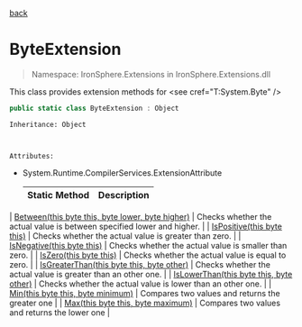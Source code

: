 ﻿[back](/IronSphere.Extensions/types)

# ByteExtension

> Namespace: IronSphere.Extensions in  IronSphere.Extensions.dll

This class provides extension methods for &lt;see cref=&quot;T:System.Byte&quot; /&gt;

```csharp
public static class ByteExtension : Object
```
    Inheritance: Object


    
    Attributes:
        
* System.Runtime.CompilerServices.ExtensionAttribute




    | Static Method | Description |
    | --- | --- |
| [Between(this byte this, byte lower, byte higher)](ByteExtension_Between(Byte,Byte,Byte)) | Checks whether the actual value is between specified lower and higher. |
| [IsPositive(this byte this)](ByteExtension_IsPositive(Byte)) | Checks whether the actual value is greater than zero. |
| [IsNegative(this byte this)](ByteExtension_IsNegative(Byte)) | Checks whether the actual value is smaller than zero. |
| [IsZero(this byte this)](ByteExtension_IsZero(Byte)) | Checks whether the actual value is equal to zero. |
| [IsGreaterThan(this byte this, byte other)](ByteExtension_IsGreaterThan(Byte,Byte)) | Checks whether the actual value is greater than an other one. |
| [IsLowerThan(this byte this, byte other)](ByteExtension_IsLowerThan(Byte,Byte)) | Checks whether the actual value is lower than an other one. |
| [Min(this byte this, byte minimum)](ByteExtension_Min(Byte,Byte)) | Compares two values and returns the greater one |
| [Max(this byte this, byte maximum)](ByteExtension_Max(Byte,Byte)) | Compares two values and returns the lower one |

